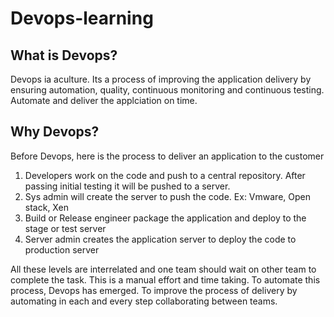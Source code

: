 # Devops-learning


## What is Devops?

Devops ia aculture. Its a process of improving the application delivery by ensuring automation, quality, continuous monitoring and continuous testing. Automate and deliver the applciation on time.

## Why Devops?

Before Devops, here is the process to deliver an application to the customer 
  1. Developers work on the code and push to a central repository. After passing initial testing it will be pushed to a server.
  1. Sys admin will create the server to push the code. Ex: Vmware, Open stack, Xen
  1. Build or Release engineer package the application and deploy to the stage or test server
  1. Server admin creates the application server to deploy the code to production server
     
  All these levels are interrelated and one team should wait on other team to complete the task. This is a manual effort and time taking.
To automate this process, Devops has emerged. To improve the process of delivery by automating in each and every step collaborating between teams.
